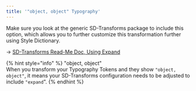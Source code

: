 ```yaml
---
title: '"object, object" Typography'
---
```


Make sure you look at the generic SD-Transforms package to include this option, which allows you to further customize this transformation further using Style Dictionary.

→ [SD-Transforms Read-Me Doc, Using Expand](https://github.com/Tokens-studio/sd-transforms/?tab=readme-ov-file#using-expand)

{% hint style="info" %}
"object, object" \
When you transform your Typography Tokens and they show `"object, object"`, it means your SD-Transforms configuration needs to be adjusted to include `"expand`".
{% endhint %}
